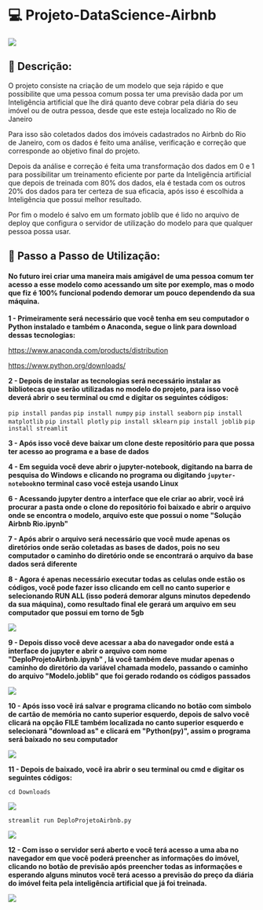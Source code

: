 # 💻 Projeto-DataScience-Airbnb

<img src="https://cdn.discordapp.com/attachments/965066624556232737/985353975043862568/Captura_de_tela_de_2022-06-11_22-23-54.png" >

## 📄 Descrição:

O projeto consiste na criação de um modelo que seja rápido e que possibilite que uma pessoa comum possa ter uma previsão dada por um Inteligência artificial que lhe dirá quanto deve cobrar pela diária do seu imóvel ou de outra pessoa, desde que este esteja localizado no Rio de Janeiro

Para isso são coletados dados dos imóveis cadastrados no Airbnb do Rio de Janeiro, com os dados é feito uma análise, verificação e correção que corresponde ao objetivo final do projeto.

Depois da análise e correção é feita uma transformação dos dados em 0 e 1 para possibilitar um treinamento eficiente por parte da Inteligência artificial que depois de treinada com 80% dos dados, ela é testada com os outros 20% dos dados para ter certeza de sua eficacia, após isso é escolhida a Inteligência que possui melhor resultado.

Por fim o modelo é salvo em um formato joblib que é lido no arquivo de deploy que configura o servidor de utilização do modelo para que qualquer pessoa possa usar.

## 👣 Passo a Passo de Utilização:

#### No futuro irei criar uma maneira mais amigável de uma pessoa comum ter acesso a esse modelo como acessando um site por exemplo, mas o modo que fiz é 100% funcional podendo demorar um pouco dependendo da sua máquina.

**1 - Primeiramente será necessário que você tenha em seu computador o Python instalado e também o Anaconda, segue o link para download dessas tecnologias:**

https://www.anaconda.com/products/distribution

https://www.python.org/downloads/

**2 - Depois de instalar as tecnologias será necessário instalar as bibliotecas que serão utilizadas no modelo do projeto, para isso você deverá abrir o seu terminal ou cmd e digitar os seguintes códigos:**

`pip install pandas`
`pip install numpy`
`pip install seaborn`
`pip install matplotlib`
`pip install plotly`
`pip install sklearn`
`pip install joblib`
`pip install streamlit`

**3 - Após isso você deve baixar um clone deste repositório para que possa ter acesso ao programa e a base de dados**

**4 - Em seguida você deve abrir o jupyter-notebook, digitando na barra de pesquisa do Windows e clicando no programa ou digitando `jupyter-notebook`no terminal caso você esteja usando Linux**

**6 - Acessando jupyter dentro a interface que ele criar ao abrir, você irá procurar a pasta onde o clone do repositório foi baixado e abrir o arquivo onde se encontra o modelo, arquivo este que possui o nome "Solução Airbnb Rio.ipynb"**

**7 - Após abrir o arquivo será necessário que você mude apenas os diretórios onde serão coletadas as bases de dados, pois no seu computador o caminho do diretório onde se encontrará o arquivo da base dados será diferente**

**8 - Agora é apenas necessário executar todas as celulas onde estão os códigos, você pode fazer isso clicando em cell no canto superior e selecionando RUN ALL (isso poderá demorar alguns minutos depedendo da sua máquina), como resultado final ele gerará um arquivo em seu computador que possui em torno de 5gb**

<img src="https://cdn.discordapp.com/attachments/965066624556232737/985357769244823592/Captura_de_tela_de_2022-06-11_22-37-35.png" >

**9 - Depois disso você deve acessar a aba do navegador onde está a interface do jupyter e abrir o arquivo com nome "DeploProjetoAirbnb.ipynb" , lá você  também deve mudar apenas o caminho do diretório da variável chamada modelo, passando o caminho do arquivo "Modelo.joblib" que foi gerado rodando os códigos passados**

<img src="https://cdn.discordapp.com/attachments/965066624556232737/985358250780262420/Captura_de_tela_de_2022-06-11_22-41-37.png" >

**10 - Após isso você irá salvar e programa clicando no botão com simbolo de cartão de memória no canto superior esquerdo, depois de salvo você clicará na opção FILE também localizada no canto superior esquerdo e selecionará "download as" e clicará em "Python(py)", assim o programa será baixado no seu computador**

<img src="https://cdn.discordapp.com/attachments/965066624556232737/985358682713899058/Captura_de_tela_de_2022-06-11_22-43-16.png" >

**11 - Depois de baixado, você ira abrir o seu terminal ou cmd e digitar os seguintes códigos:**

`cd Downloads`

<img src="https://cdn.discordapp.com/attachments/965066624556232737/985359415928557619/Captura_de_tela_de_2022-06-11_22-45-04.png" >

`streamlit run DeploProjetoAirbnb.py`

<img src="https://cdn.discordapp.com/attachments/965066624556232737/985359668408905728/Captura_de_tela_de_2022-06-11_22-45-19.png" >

**12 - Com isso o servidor será aberto e você terá acesso a uma aba no navegador em que você poderá preencher as informações do imóvel, clicando no botão de previsão após preencher todas as informações e esperando alguns minutos você terá acesso a previsão do preço da diária do imóvel feita pela inteligência artificial que já foi treinada.**

<img src="https://cdn.discordapp.com/attachments/965066624556232737/985360016922005575/Captura_de_tela_de_2022-06-11_22-48-35.png" >
